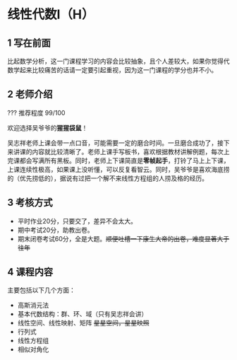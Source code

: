# 线性代数Ⅰ（H）
## 1 写在前面
比起数学分析，这一门课程学习的内容会比较抽象，且个人差较大，如果你觉得代数学起来比较痛苦的话请一定要引起重视，因为这一门课程的学分也并不小。
## 2 老师介绍
??? 推荐程度
    99/100

欢迎选择吴爷爷的**猩猩袋鼠**！

吴志祥老师上课会带一点口音，可能需要一定的磨合时间。一旦磨合成功了，接下来讲课的内容就比较清晰了。老师上课手写板书，喜欢根据教材讲解例题，每次上完课都会写满所有黑板。同时，老师上下课简直是**零帧起手**，打铃了马上上下课，上课连续性极高，如果课上没听懂，可以反复看智云。同时，吴爷爷是喜欢海底捞的（优先捞低的），据说有过把一个解不来线性方程组的人捞及格的经历。
## 3 考核方式
- 平时作业20分，只要交了，差异不会太大。
- 期中考试20分，助教出卷。
- 期末闭卷考试60分，全是大题。~~顺便吐槽一下康生大帝的出卷，难度显著大于往年~~
## 4 课程内容
主要包括以下几个方面：

- 高斯消元法
- 基本代数结构：群、环、域（只有吴志祥会讲）
- 线性空间、线性映射、矩阵 ~~星星空间，星星映照~~
- 行列式
- 线性方程组
- 相似对角化